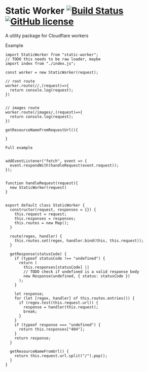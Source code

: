# Static Worker [![Build Status](https://travis-ci.com/manatarms/static-worker.svg?branch=master)](https://travis-ci.com/manatarms/static-worker) [![GitHub license](https://img.shields.io/badge/license-MIT-blue.svg)](https://github.com/manatarms/static-worker/blob/master/LICENSE)
A utility package for Cloudflare workers


Example
```
import StaticWorker from "static-worker";
// TODO this needs to be raw loader, maybe
import index from "./index.js";

const worker = new StaticWorker(request);

// root route
worker.route(//,(request)=>{
  return console.log(request);
})


// images route
worker.route(/images/,(request)=>{
  return console.log(request);
})

getResourceNameFromRequestUrl(){

}

Full example


addEventListener("fetch", event => {
  event.respondWith(handleRequest(event.request));
});


function handleRequest(request){
  new StaticWorker(request)
}


export default class StaticWorker {
  constructor(request, responses = {}) {
    this.request = request;
    this.responses = responses;
    this.routes = new Map();
  }

  route(regex, handler) {
    this.routes.set(regex, handler.bind(this, this.request));
  }

  getResponse(statusCode) {
    if (typeof statusCode !== "undefined") {
      return (
        this.responses[statusCode] ||
        // TODO check if undefined is a valid response body
        new Response(undefined, { status: statusCode })
      );
    }

    let response;
    for (let [regex, handler] of this.routes.entries()) {
      if (regex.test(this.request.url)) {
        response = handler(this.request);
        break;
      }
    }
    if (typeof response === "undefined") {
      return this.responses["404"];
    }
    return response;
  }

  getResourceNameFromUrl() {
    return this.request.url.split("/").pop();
  }
}
```
